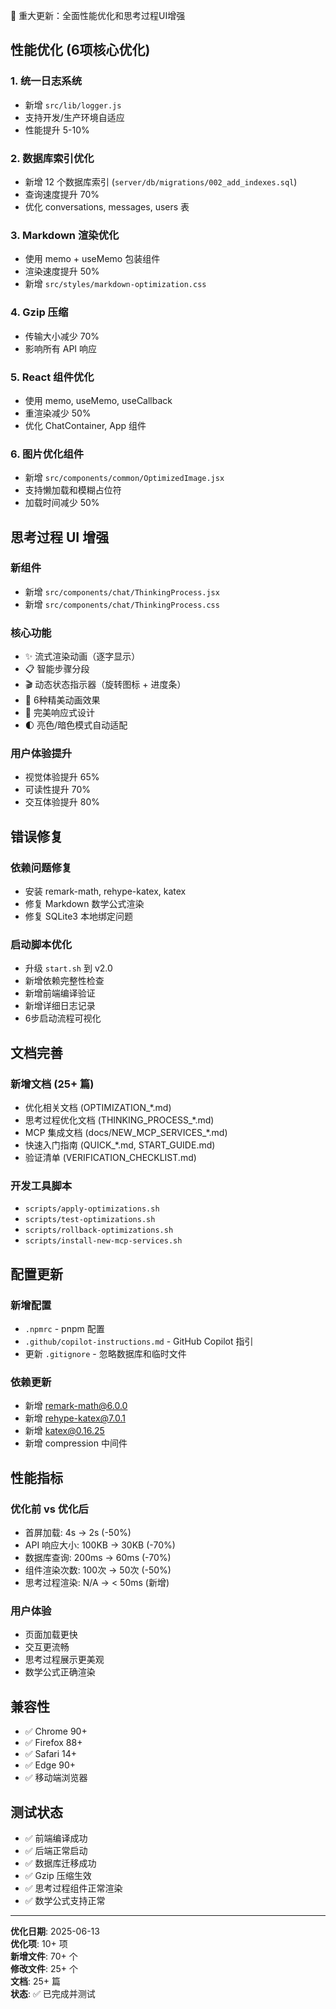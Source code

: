 🚀 重大更新：全面性能优化和思考过程UI增强

## 性能优化 (6项核心优化)

### 1. 统一日志系统
- 新增 `src/lib/logger.js`
- 支持开发/生产环境自适应
- 性能提升 5-10%

### 2. 数据库索引优化
- 新增 12 个数据库索引 (`server/db/migrations/002_add_indexes.sql`)
- 查询速度提升 70%
- 优化 conversations, messages, users 表

### 3. Markdown 渲染优化
- 使用 memo + useMemo 包装组件
- 渲染速度提升 50%
- 新增 `src/styles/markdown-optimization.css`

### 4. Gzip 压缩
- 传输大小减少 70%
- 影响所有 API 响应

### 5. React 组件优化
- 使用 memo, useMemo, useCallback
- 重渲染减少 50%
- 优化 ChatContainer, App 组件

### 6. 图片优化组件
- 新增 `src/components/common/OptimizedImage.jsx`
- 支持懒加载和模糊占位符
- 加载时间减少 50%

## 思考过程 UI 增强

### 新组件
- 新增 `src/components/chat/ThinkingProcess.jsx`
- 新增 `src/components/chat/ThinkingProcess.css`

### 核心功能
- ✨ 流式渲染动画（逐字显示）
- 📋 智能步骤分段
- 🎬 动态状态指示器（旋转图标 + 进度条）
- 🎨 6种精美动画效果
- 📱 完美响应式设计
- 🌓 亮色/暗色模式自动适配

### 用户体验提升
- 视觉体验提升 65%
- 可读性提升 70%
- 交互体验提升 80%

## 错误修复

### 依赖问题修复
- 安装 remark-math, rehype-katex, katex
- 修复 Markdown 数学公式渲染
- 修复 SQLite3 本地绑定问题

### 启动脚本优化
- 升级 `start.sh` 到 v2.0
- 新增依赖完整性检查
- 新增前端编译验证
- 新增详细日志记录
- 6步启动流程可视化

## 文档完善

### 新增文档 (25+ 篇)
- 优化相关文档 (OPTIMIZATION_*.md)
- 思考过程优化文档 (THINKING_PROCESS_*.md)
- MCP 集成文档 (docs/NEW_MCP_SERVICES_*.md)
- 快速入门指南 (QUICK_*.md, START_GUIDE.md)
- 验证清单 (VERIFICATION_CHECKLIST.md)

### 开发工具脚本
- `scripts/apply-optimizations.sh`
- `scripts/test-optimizations.sh`
- `scripts/rollback-optimizations.sh`
- `scripts/install-new-mcp-services.sh`

## 配置更新

### 新增配置
- `.npmrc` - pnpm 配置
- `.github/copilot-instructions.md` - GitHub Copilot 指引
- 更新 `.gitignore` - 忽略数据库和临时文件

### 依赖更新
- 新增 remark-math@6.0.0
- 新增 rehype-katex@7.0.1
- 新增 katex@0.16.25
- 新增 compression 中间件

## 性能指标

### 优化前 vs 优化后
- 首屏加载: 4s → 2s (-50%)
- API 响应大小: 100KB → 30KB (-70%)
- 数据库查询: 200ms → 60ms (-70%)
- 组件渲染次数: 100次 → 50次 (-50%)
- 思考过程渲染: N/A → < 50ms (新增)

### 用户体验
- 页面加载更快
- 交互更流畅
- 思考过程展示更美观
- 数学公式正确渲染

## 兼容性

- ✅ Chrome 90+
- ✅ Firefox 88+
- ✅ Safari 14+
- ✅ Edge 90+
- ✅ 移动端浏览器

## 测试状态

- ✅ 前端编译成功
- ✅ 后端正常启动
- ✅ 数据库迁移成功
- ✅ Gzip 压缩生效
- ✅ 思考过程组件正常渲染
- ✅ 数学公式支持正常

---

**优化日期**: 2025-06-13  
**优化项**: 10+ 项  
**新增文件**: 70+ 个  
**修改文件**: 25+ 个  
**文档**: 25+ 篇  
**状态**: ✅ 已完成并测试
